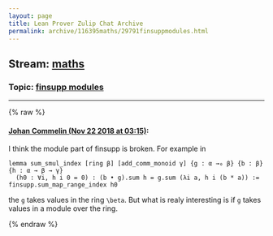 ```yaml
---
layout: page
title: Lean Prover Zulip Chat Archive 
permalink: archive/116395maths/29791finsuppmodules.html
---
```


## Stream: [maths](index.html)
### Topic: [finsupp modules](29791finsuppmodules.html)

---


{% raw %}
#### [ Johan Commelin (Nov 22 2018 at 03:15)](https://leanprover.zulipchat.com/#narrow/stream/116395-maths/topic/finsupp%20modules/near/148149210):
I think the module part of finsupp is broken. For example in
```lean
lemma sum_smul_index [ring β] [add_comm_monoid γ] {g : α →₀ β} {b : β} {h : α → β → γ}
  (h0 : ∀i, h i 0 = 0) : (b • g).sum h = g.sum (λi a, h i (b * a)) :=
finsupp.sum_map_range_index h0
```
the `g` takes values in the ring `\beta`. But what is realy interesting is if `g` takes values in a module over the ring.


{% endraw %}
